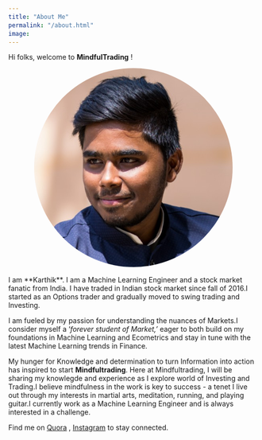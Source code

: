 ```yaml
---
title: "About Me"
permalink: "/about.html"
image: 
---
```


<style>
img {
  border-radius: 50%;
}
</style>
Hi folks, welcome to **MindfulTrading** !
<p align="center">
<img src="assets/images/avatar2.jpg" width="400" height="400"  class="img-circle"  />
</p>
I am **Karthik**. I am a Machine Learning Engineer and a stock market fanatic from India. I have traded in Indian stock market since fall of 2016.I started as an Options trader and gradually moved to swing trading and Investing. 

I am fueled by my passion for understanding the nuances of Markets.I consider myself a ‘*forever student of Market,’* eager to both build on my foundations in Machine Learning and Ecometrics and stay in tune with the latest Machine Learning trends in Finance.

My hunger for Knowledge and determination to turn Information into action has inspired to start **Mindfultrading**. Here at Mindfultrading, I will be sharing my knowlegde and experience as I explore world of Investing and Trading.I believe mindfulness in the work is key to success - a tenet I live out through my interests in martial arts, meditation, running, and playing guitar.I currently work as a Machine Learning Engineer and is always interested in a challenge. 


Find me on [Quora](https://www.quora.com/profile/Karthik-Selvam-12 "Quora") , [Instagram](https://www.instagram.com/karthiikselvam/ "Instagram") to stay connected.
